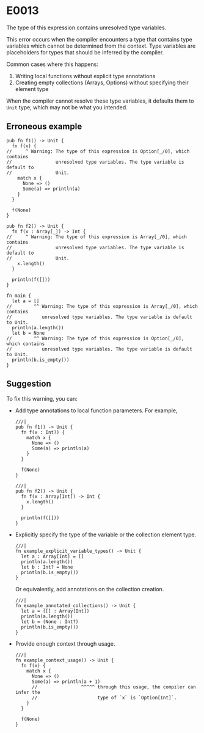 # E0013

The type of this expression contains unresolved type variables.

This error occurs when the compiler encounters a type that contains type
variables which cannot be determined from the context. Type variables are
placeholders for types that should be inferred by the compiler.

Common cases where this happens:

1. Writing local functions without explicit type annotations
2. Creating empty collections (Arrays, Options) without specifying their element
   type

When the compiler cannot resolve these type variables, it defaults them to
`Unit` type, which may not be what you intended.

## Erroneous example

```moonbit
pub fn f1() -> Unit {
  fn f(x) {
//     ^ Warning: The type of this expression is Option[_/0], which contains
//                unresolved type variables. The type variable is default to
//                Unit.
    match x {
      None => ()
      Some(a) => println(a)
    }
  }

  f(None)
}

pub fn f2() -> Unit {
  fn f(x : Array[_]) -> Int {
//     ^ Warning: The type of this expression is Array[_/0], which contains
//                unresolved type variables. The type variable is default to
//                Unit.
    x.length()
  }

  println(f([]))
}

fn main {
  let a = []
//        ^^ Warning: The type of this expression is Array[_/0], which contains
//           unresolved type variables. The type variable is default to Unit.
  println(a.length())
  let b = None
//        ^^ Warning: The type of this expression is Option[_/0], which contains
//           unresolved type variables. The type variable is default to Unit.
  println(b.is_empty())
}

```

## Suggestion

To fix this warning, you can:

- Add type annotations to local function parameters. For example,
  ```moonbit
  ///|
  pub fn f1() -> Unit {
    fn f(x : Int?) {
      match x {
        None => ()
        Some(a) => println(a)
      }
    }

    f(None)
  }

  ///|
  pub fn f2() -> Unit {
    fn f(x : Array[Int]) -> Int {
      x.length()
    }

    println(f([]))
  }
  ```
- Explicitly specify the type of the variable or the collection element type.
  ```moonbit
  ///|
  fn example_explicit_variable_types() -> Unit {
    let a : Array[Int] = []
    println(a.length())
    let b : Int? = None
    println(b.is_empty())
  }
  ```

  Or equivalently, add annotations on the collection creation.
  ```moonbit
  ///|
  fn example_annotated_collections() -> Unit {
    let a = ([] : Array[Int])
    println(a.length())
    let b = (None : Int?)
    println(b.is_empty())
  }
  ```
- Provide enough context through usage.
  ```moonbit
  ///|
  fn example_context_usage() -> Unit {
    fn f(x) {
      match x {
        None => ()
        Some(a) => println(a + 1)
        //                ^^^^^ through this usage, the compiler can infer the
        //                      type of `x` is `Option[Int]`.
      }
    }

    f(None)
  }
  ```
